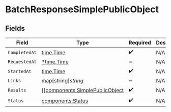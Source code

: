 # BatchResponseSimplePublicObject


## Fields

| Field                                                                            | Type                                                                             | Required                                                                         | Description                                                                      |
| -------------------------------------------------------------------------------- | -------------------------------------------------------------------------------- | -------------------------------------------------------------------------------- | -------------------------------------------------------------------------------- |
| `CompletedAt`                                                                    | [time.Time](https://pkg.go.dev/time#Time)                                        | :heavy_check_mark:                                                               | N/A                                                                              |
| `RequestedAt`                                                                    | [*time.Time](https://pkg.go.dev/time#Time)                                       | :heavy_minus_sign:                                                               | N/A                                                                              |
| `StartedAt`                                                                      | [time.Time](https://pkg.go.dev/time#Time)                                        | :heavy_check_mark:                                                               | N/A                                                                              |
| `Links`                                                                          | map[string]*string*                                                              | :heavy_minus_sign:                                                               | N/A                                                                              |
| `Results`                                                                        | [][components.SimplePublicObject](../../models/components/simplepublicobject.md) | :heavy_check_mark:                                                               | N/A                                                                              |
| `Status`                                                                         | [components.Status](../../models/components/status.md)                           | :heavy_check_mark:                                                               | N/A                                                                              |
